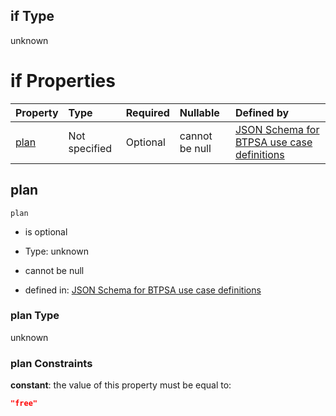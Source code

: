 ## if Type

unknown

# if Properties

| Property      | Type          | Required | Nullable       | Defined by                                                                                                                                                                                                                                |
| :------------ | :------------ | :------- | :------------- | :---------------------------------------------------------------------------------------------------------------------------------------------------------------------------------------------------------------------------------------- |
| [plan](#plan) | Not specified | Optional | cannot be null | [JSON Schema for BTPSA use case definitions](btpsa-usecase-properties-services-items-allof-1-then-allof-0-then-allof-2-if-properties-plan.md "undefined#/properties/services/items/allOf/1/then/allOf/0/then/allOf/2/if/properties/plan") |

## plan



`plan`

*   is optional

*   Type: unknown

*   cannot be null

*   defined in: [JSON Schema for BTPSA use case definitions](btpsa-usecase-properties-services-items-allof-1-then-allof-0-then-allof-2-if-properties-plan.md "undefined#/properties/services/items/allOf/1/then/allOf/0/then/allOf/2/if/properties/plan")

### plan Type

unknown

### plan Constraints

**constant**: the value of this property must be equal to:

```json
"free"
```
